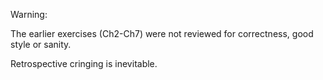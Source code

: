 Warning:

The earlier exercises (Ch2-Ch7) were not reviewed for correctness, good style or sanity.

Retrospective cringing is inevitable.
